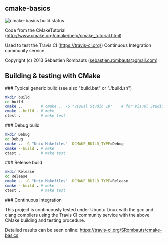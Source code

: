 cmake-basics
------------

![cmake-basics build status](https://api.travis-ci.org/SRombauts/cmake-basics.png "cmake-basics build status")

Code from the CMakeTutorial (http://www.cmake.org/cmake/help/cmake_tutorial.html)

Used to test the Travis CI (https://travis-ci.org/) Continuous Integration community service.

Copyright (c) 2013 Sébastien Rombauts (sebastien.rombauts@gmail.com)

## Building & testing with CMake

### Typical generic build (see also "build.bat" or "./build.sh")

```bash
mkdir build
cd build
cmake ..        # cmake .. -G "Visual Studio 10"    # for Visual Studio 2010
cmake --build . # make
ctest .         # make test
```

### Debug build

```bash
mkdir Debug
cd Debug
cmake .. -G "Unix Makefiles" -DCMAKE_BUILD_TYPE=Debug
cmake --build . # make
ctest .         # make test
```

### Release build

```bash
mkdir Release
cd Release
cmake .. -G "Unix Makefiles" -DCMAKE_BUILD_TYPE=Release
cmake --build . # make
ctest .         # make test
```

### Continuous Integration

This project is continuously tested under Ubuntu Linux with the gcc and clang compilers
using the Travis CI community service with the above CMake building and testing procedure.

Detailed results can be seen online: https://travis-ci.org/SRombauts/cmake-basics

